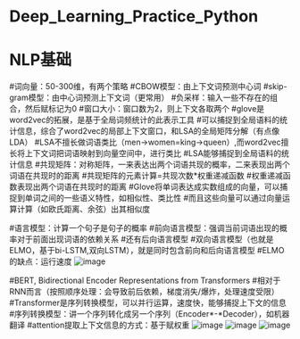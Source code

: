 # Deep_Learning_Practice_Python





# NLP基础
#词向量：50-300维，有两个策略
#CBOW模型：由上下文词预测中心词
#skip-gram模型：由中心词预测上下文词（更常用）
#负采样：输入一些不存在的组合，然后赋标记为0
#窗口大小：窗口数为2，则上下文各取两个
#glove是word2vec的拓展，是基于全局词频统计的此表示工具
#可以捕捉到全局语料的统计信息，综合了word2vec的局部上下文窗口，和LSA的全局矩阵分解（有点像LDA）
#LSA不擅长做词语类比（men->women=king->queen）,而word2vec擅长将上下文词把词语映射到向量空间中，进行类比
#LSA能够捕捉到全局语料的统计信息
#共现矩阵：对称矩阵，一来表达出两个词语共现的概率，二来表现出两个词语在共现时的距离
#共现矩阵的元素计算=共现次数*权重递减函数
#权重递减函数表现出两个词语在共现时的距离
#Glove将单词表达成实数组成的向量，可以捕捉到单词之间的一些语义特性，如相似性、类比性
#而且这些向量可以通过向量运算计算（如欧氏距离、余弦）出其相似度


#语言模型：计算一个句子是句子的概率
#前向语言模型：强调当前词语出现的概率对于前面出现词语的依赖关系
#还有后向语言模型
#双向语言模型（也就是ELMO，基于bi-LSTM,双向LSTM），就是同时包含前向和后向语言模型
#ELMO的缺点：运行速度
![image](https://github.com/Eineananas/Deep_Learning_Practice_Python/assets/133489015/b4d1957d-b6fb-4eaf-b976-9beb17939b4c)


#BERT, Bidirectional Encoder Representations from Transformers
#相对于RNN而言（按照顺序处理：会导致前后依赖，梯度消失/爆炸，处理速度受限）
#Transformer是序列转换模型，可以并行运算，速度快，能够捕捉上下文的信息
#序列转换模型：讲一个序列转化成另一个序列（Encoder*-*Decoder），如机器翻译
#attention提取上下文信息的方式：基于赋权重
![image](https://github.com/Eineananas/Deep_Learning_Practice_Python/assets/133489015/8df890c3-9785-4e9e-be0d-189654a27d08)
![image](https://github.com/Eineananas/Deep_Learning_Practice_Python/assets/133489015/982c809a-049d-441e-9c61-20ec8abc0c94)
![image](https://github.com/Eineananas/Deep_Learning_Practice_Python/assets/133489015/4724d396-0554-4abf-96c6-5b4b422c58c9)



